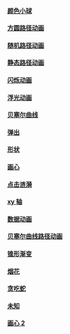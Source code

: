 #### [颜色小球](./1-color-ball.html)

#### [方圆路径动画](./2-radius-sq-anm-ball.html)

#### [随机路径动画](./3-random-path-anm-ball.html)

#### [静态路径动画](./4-static-path-anm-ball.html)

#### [闪烁动画](./5-flash-light.html)

#### [浮光动画](./6-float-light.html)

#### [贝塞尔曲线](./7-bsr-line-draw.html)

#### [弹出](./8-fadein-ball.html)

#### [形状](./9-static-shape.html)

#### [画心](./10-draw-heart.html)

#### [点击涟漪](./11-click-ripple.html)

#### [xy 轴](./bigdata-scale-x.html)

#### [数据动画](./bigdata.html)

#### [贝塞尔曲线路径动画](./bse.html)

#### [锥形渐变](./ConicalGradient.html)

#### [烟花](./fire.html)

#### [贪吃蛇](./game-snk.html)

#### [未知](./octave.html)

#### [画心 2](./wuershi.html)
